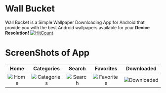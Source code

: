 # Wall Bucket
Wall Bucket is a Simple Wallpaper Downloading App for Android that provide you with
the best Android wallpapers available for your **Device Resolution!**
[![HitCount](http://hits.dwyl.io/YuganshT79/Wall-Plus.svg)](http://hits.dwyl.io/YuganshT79/Wall-Plus)

# ScreenShots of App
| Home | Categories | Search | Favorites | Downloaded |
|:-:|:-:|:-:|:-:|:-:|
| ![Home](https://i.imgur.com/PWAMm0Y.jpg) | ![Categories](https://i.imgur.com/f4p2wN6.jpg) | ![Search](https://i.imgur.com/xURIPkm.jpg) | ![Favorites](https://i.imgur.com/ZQKhguJ.jpg) | ![Downloaded](https://i.imgur.com/MVrpivG.jpg)

